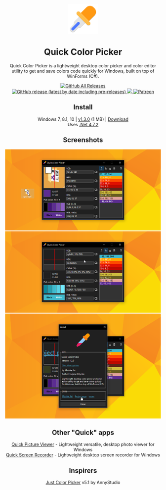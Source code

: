 <p align="center">
  <img src="/quick-color-picker/resources/imgs/picker96.png">
</p>
<h1 align="center">Quick Color Picker</h1>

<p align="center">
  Quick Color Picker is a lightweight desktop color picker and color editor utility to get and save colors code quickly for Windows, built on top of WinForms (C#).
</p>

<p align="center">
  <a href="https://github.com/ModuleArt/quick-color-picker/releases">
    <img alt="GitHub All Releases" src="https://img.shields.io/github/downloads/ModuleArt/quick-color-picker/total">
    <img alt="GitHub release (latest by date including pre-releases)" src="https://img.shields.io/github/v/release/moduleart/quick-color-picker?include_prereleases">
  </a>
  <a alt="Trello roadmap" href="https://trello.com/b/mFgTs747/quick-color-picker">
    <img src="https://img.shields.io/badge/planner-trello-%230079BF">
  </a>
  <a alt="Buy ma a coffee" href="https://www.patreon.com/moduleart">
    <img alt="Patreon" src="https://img.shields.io/badge/donate-patreon-%23E85B46">
  </a>
</p>

<h2 align="center">Install</h2>
<p align="center">
  Windows 7, 8.1, 10  |  <a href="https://github.com/ModuleArt/quick-color-picker/releases/tag/v1.3.0">v1.3.0</a> (1 MB)  |  <a href="https://github.com/ModuleArt/quick-color-picker/releases/download/v1.3.0/QuickColorPicker-Setup.msi">Download</a><br>
  Uses <a href="https://dotnet.microsoft.com/download/dotnet-framework/net472">.Net 4.7.2</a>
</p>

<h2 align="center">Screenshots</h2>
<p align="center">
  <img src="/docs/screenshots/main.png">
  <img src="/docs/screenshots/format.png">
  <img src="/docs/screenshots/about.png">
</p>

<h2 align="center">Other "Quick" apps</h2>
<p align="center">
  <a href="https://github.com/ModuleArt/quick-picture-viewer/">Quick Picture Viewer</a> - Lightweight versatile, desktop photo viewer for Windows<br>
  <a href="https://github.com/ModuleArt/quick-screen-recorder/">Quick Screen Recorder</a> - Lightweight desktop screen recorder for Windows
</p>

<h2 align="center">Inspirers</h2>
<p align="center">
  <a href="https://annystudio.com/software/colorpicker/">Just Color Picker</a> v5.1 by AnnyStudio
</p>
